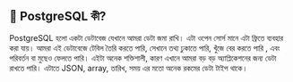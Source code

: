 ## 🐘 PostgreSQL কী?

PostgreSQL হলো একটা ডেটাবেজ যেখানে আমরা ডেটা জমা রাখি। এটা ওপেন সোর্স মানে এটা ফ্রিতে ব্যবহার করা যায়। আমরা এই ডেটাবেজে টেবিল তৈরি করতে পারি, সেখানে তথ্য ঢুকাতে পারি, খুঁজে বের করতে পারি , এবং পরিবর্তন বা মুছেও ফেলতে পারি। এইটা অনেক শক্তিশালী, কারণ এখানে আমরা বড় বড় অ্যাপ্লিকেশনের জন্য ডেটা রাখতে পারি। এটাতে JSON, array, তারিখ, সময় এর মতো অনেক রকমের ডেটা টাইপ থাকে।
